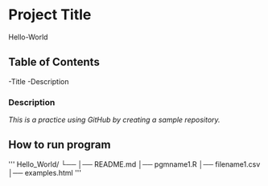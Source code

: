 # **Project Title**
Hello-World
## **Table of Contents** 
-Title
-Description
### Description
*This is a practice using GitHub by creating a sample repository.*
## **How to run program**
'''
Hello_World/
└── 
    │── README.md
    │── pgmname1.R
    │── filename1.csv
    │── examples.html
 '''  

